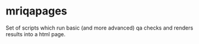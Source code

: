 # mriqapages
Set of scripts which run basic (and more advanced) qa checks and renders results into a html page.
